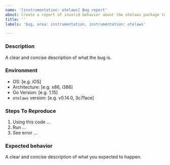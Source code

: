 ```yaml
---
name: '[instrumentation: otelaws] Bug report'
about: Create a report of invalid behavior about the otelaws package to help us improve
title: ''
labels: 'bug, area: instrumentation, instrumentation: otelaws'

---
```


### Description

A clear and concise description of what the bug is.

### Environment

- OS: [e.g. iOS]
- Architecture: [e.g. x86, i386]
- Go Version: [e.g. 1.15]
- `otelaws` version: [e.g. v0.14.0, 3c7face]

### Steps To Reproduce

1. Using this code ...
2. Run ...
3. See error ...

### Expected behavior

A clear and concise description of what you expected to happen.
